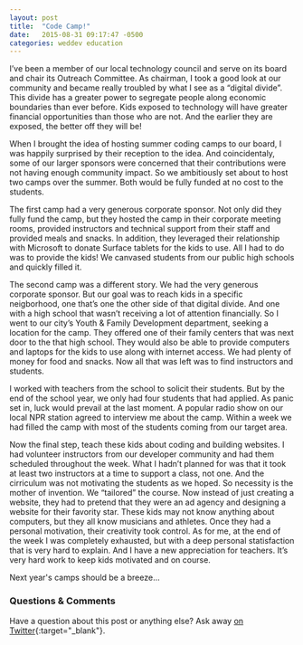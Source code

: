 ```yaml
---
layout: post
title:  "Code Camp!"
date:   2015-08-31 09:17:47 -0500
categories: weddev education
---
```

I’ve been a member of our local technology council and serve on its board and chair its Outreach Committee. As chairman, I took a good look at our community and became really troubled by what I see as a “digital divide”. This divide has a greater power to segregate people along economic boundaries than ever before. Kids exposed to technology will have greater financial opportunities than those who are not. And the earlier they are exposed, the better off they will be!

When I brought the idea of hosting summer coding camps to our board, I was happily surprised by their reception to the idea. And coincidentaly, some of our larger sponsors were concerned that their contributions were not having enough community impact. So we ambitiously set about to host two camps over the summer. Both would be fully funded at no cost to the students.

The first camp had a very generous corporate sponsor. Not only did they fully fund the camp, but they hosted the camp in their corporate meeting rooms, provided instructors and technical support from their staff and provided meals and snacks. In addition, they leveraged their relationship with Microsoft to donate Surface tablets for the kids to use. All I had to do was to provide the kids! We canvased students from our public high schools and quickly filled it.

The second camp was a different story. We had the very generous corporate sponsor. But our goal was to reach kids in a specific neigborhood, one that’s one the other side of that digital divide. And one with a high school that wasn’t receiving a lot of attention financially. So I went to our city’s Youth & Family Development department, seeking a location for the camp. They offered one of their family centers that was next door to the that high school. They would also be able to provide computers and laptops for the kids to use along with internet access. We had plenty of money for food and snacks. Now all that was left was to find instructors and students.

I worked with teachers from the school to solicit their students. But by the end of the school year, we only had four students that had applied. As panic set in, luck would prevail at the last moment. A popular radio show on our local NPR station agreed to interview me about the camp. Within a week we had filled the camp with most of the students coming from our target area.

Now the final step, teach these kids about coding and building websites. I had volunteer instructors from our developer community and had them scheduled throughout the week. What I hadn’t planned for was that it took at least two instructors at a time to support a class, not one. And the cirriculum was not motivating the students as we hoped. So necessity is the mother of invention. We “tailored” the course. Now instead of just creating a website, they had to pretend that they were an ad agency and designing a website for their favority star. These kids may not know anything about computers, but they all know musicians and athletes. Once they had a personal motivation, their creativity took control. As for me, at the end of the week I was completely exhausted, but with a deep personal statisfaction that is very hard to explain. And I have a new appreciation for teachers. It’s very hard work to keep kids motivated and on course.

Next year's camps should be a breeze…

### Questions & Comments

Have a question about this post or anything else?
Ask away [on Twitter](https://twitter.com/stuartdga){:target="_blank"}.

